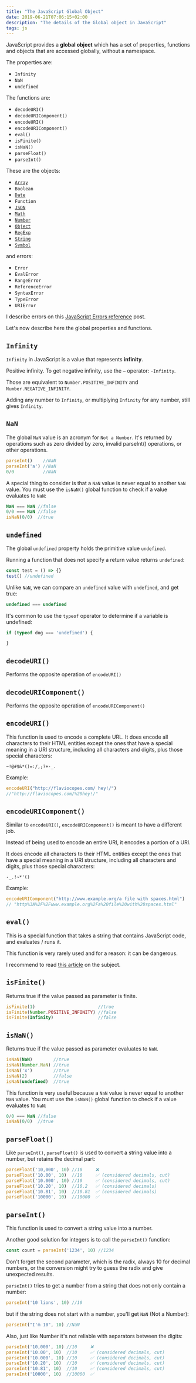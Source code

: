 ```yaml
---
title: "The JavaScript Global Object"
date: 2019-06-21T07:06:15+02:00
description: "The details of the Global object in JavaScript"
tags: js
---
```


JavaScript provides a **global object** which has a set of properties, functions and objects that are accessed globally, without a namespace.

The properties are:

- `Infinity`
- `NaN`
- `undefined`

The functions are:

- `decodeURI()`
- `decodeURIComponent()`
- `encodeURI()`
- `encodeURIComponent()`
- `eval()`
- `isFinite()`
- `isNaN()`
- `parseFloat()`
- `parseInt()`

These are the objects:

- [`Array`](/javascript-array/)
- `Boolean`
- [`Date`](/javascript-dates/)
- `Function`
- [`JSON`](/json/)
- [`Math`](/javascript-math-object/)
- [`Number`](/javascript-number/)
- [`Object`](/javascript-object/)
- [`RegExp`](/javascript-regular-expressions/)
- [`String`](/javascript-string/)
- [`Symbol`](/javascript-symbols/)

and errors:

- `Error`
- `EvalError`
- `RangeError`
- `ReferenceError`
- `SyntaxError`
- `TypeError`
- `URIError`

I describe errors on this [JavaScript Errors reference](/javascript-errors/) post.

Let's now describe here the global properties and functions.

## `Infinity`

`Infinity` in JavaScript is a value that represents **infinity**.

Positive infinity. To get negative infinity, use the `–` operator: `-Infinity`.

Those are equivalent to `Number.POSITIVE_INFINITY` and `Number.NEGATIVE_INFINITY`.

Adding any number to `Infinity`, or multiplying `Infinity` for any number, still gives `Infinity`.

## `NaN`

The global `NaN` value is an acronym for `Not a Number`. It's returned by operations such as zero divided by zero, invalid parseInt() operations, or other operations.

```js
parseInt()    //NaN
parseInt('a') //NaN
0/0           //NaN
```

A special thing to consider is that a `NaN` value is never equal to another `NaN` value. You must use the `isNaN()` global function to check if a value evaluates to `NaN`:

```js
NaN === NaN //false
0/0 === NaN //false
isNaN(0/0)  //true
```

## `undefined`

The global `undefined` property holds the primitive value `undefined`.

Running a function that does not specify a return value returns `undefined`:

```js
const test = () => {}
test() //undefined
```

Unlike `NaN`, we can compare an `undefined` value with `undefined`, and get true:

```js
undefined === undefined
```

It's common to use the `typeof` operator to determine if a variable is undefined:

```js
if (typeof dog === 'undefined') {

}
```

## `decodeURI()`

Performs the opposite operation of `encodeURI()`

## `decodeURIComponent()`

Performs the opposite operation of `encodeURIComponent()`

## `encodeURI()`

This function is used to encode a complete URL. It does encode all characters to their HTML entities except the ones that have a special meaning in a URI structure, including all characters and digits, plus those special characters:

`~!@#$&*()=:/,;?+-_.`

Example:

```js
encodeURI("http://flaviocopes.com/ hey!/")
//"http://flaviocopes.com/%20hey!/"
```

## `encodeURIComponent()`

Similar to `encodeURI()`, `encodeURIComponent()` is meant to have a different job.

Instead of being used to encode an entire URI, it encodes a portion of a URI.

It does encode all characters to their HTML entities except the ones that have a special meaning in a URI structure, including all characters and digits, plus those special characters:

`-_.!~*'()`

Example:

```js
encodeURIComponent("http://www.example.org/a file with spaces.html")
// "http%3A%2F%2Fwww.example.org%2Fa%20file%20with%20spaces.html"
```

## `eval()`

This is a special function that takes a string that contains JavaScript code, and evaluates / runs it.

This function is very rarely used and for a reason: it can be dangerous.

I recommend to read [this article](http://2ality.com/2014/01/eval.html) on the subject.

## `isFinite()`

Returns true if the value passed as parameter is finite.

```js
isFinite(1)                        //true
isFinite(Number.POSITIVE_INFINITY) //false
isFinite(Infinity)                 //false
```

## `isNaN()`

Returns true if the value passed as parameter evaluates to `NaN`.

```js
isNaN(NaN)        //true
isNaN(Number.NaN) //true
isNaN('x')        //true
isNaN(2)          //false
isNaN(undefined)  //true
```

This function is very useful because a `NaN` value is never equal to another `NaN` value. You must use the `isNaN()` global function to check if a value evaluates to `NaN`:

```js
0/0 === NaN //false
isNaN(0/0)  //true
```

## `parseFloat()`

Like `parseInt()`, `parseFloat()` is used to convert a string value into a number, but retains the decimal part:

```js
parseFloat('10,000', 10) //10     ❌
parseFloat('10.00', 10)  //10     ✅ (considered decimals, cut)
parseFloat('10.000', 10) //10     ✅ (considered decimals, cut)
parseFloat('10.20', 10)  //10.2   ✅ (considered decimals)
parseFloat('10.81', 10)  //10.81  ✅ (considered decimals)
parseFloat('10000', 10)  //10000  ✅
```

## `parseInt()`

This function is used to convert a string value into a number.

Another good solution for integers is to call the `parseInt()` function:

```js
const count = parseInt('1234', 10) //1234
```

Don't forget the second parameter, which is the radix, always 10 for decimal numbers, or the conversion might try to guess the radix and give unexpected results.

`parseInt()` tries to get a number from a string that does not only contain a number:

```js
parseInt('10 lions', 10) //10
```

but if the string does not start with a number, you'll get `NaN` (Not a Number):

```js
parseInt("I'm 10", 10) //NaN
```

Also, just like Number it's not reliable with separators between the digits:

```js
parseInt('10,000', 10) //10     ❌
parseInt('10.00', 10)  //10     ✅ (considered decimals, cut)
parseInt('10.000', 10) //10     ✅ (considered decimals, cut)
parseInt('10.20', 10)  //10     ✅ (considered decimals, cut)
parseInt('10.81', 10)  //10     ✅ (considered decimals, cut)
parseInt('10000', 10)  //10000  ✅
```
